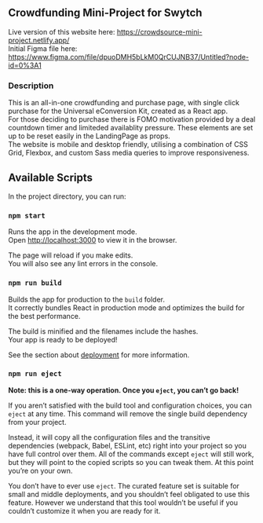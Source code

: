 ## Crowdfunding Mini-Project for Swytch

Live version of this website here: https://crowdsource-mini-project.netlify.app/
<br />
Initial Figma file here: https://www.figma.com/file/dpuoDMH5bLkM0QrCUJNB37/Untitled?node-id=0%3A1

### Description

This is an all-in-one crowdfunding and purchase page, with single click purchase for the Universal eConversion Kit, created as a React app. <br/>
For those deciding to purchase there is FOMO motivation provided by a deal countdown timer and limiteded availablity pressure. These elements are set up to be reset easily in the LandingPage as props. <br />
The website is mobile and desktop friendly, utilising a combination of CSS Grid, Flexbox, and custom Sass media queries to improve responsiveness.

## Available Scripts

In the project directory, you can run:

### `npm start`

Runs the app in the development mode.<br />
Open [http://localhost:3000](http://localhost:3000) to view it in the browser.

The page will reload if you make edits.<br />
You will also see any lint errors in the console.

### `npm run build`

Builds the app for production to the `build` folder.<br />
It correctly bundles React in production mode and optimizes the build for the best performance.

The build is minified and the filenames include the hashes.<br />
Your app is ready to be deployed!

See the section about [deployment](https://facebook.github.io/create-react-app/docs/deployment) for more information.

### `npm run eject`

**Note: this is a one-way operation. Once you `eject`, you can’t go back!**

If you aren’t satisfied with the build tool and configuration choices, you can `eject` at any time. This command will remove the single build dependency from your project.

Instead, it will copy all the configuration files and the transitive dependencies (webpack, Babel, ESLint, etc) right into your project so you have full control over them. All of the commands except `eject` will still work, but they will point to the copied scripts so you can tweak them. At this point you’re on your own.

You don’t have to ever use `eject`. The curated feature set is suitable for small and middle deployments, and you shouldn’t feel obligated to use this feature. However we understand that this tool wouldn’t be useful if you couldn’t customize it when you are ready for it.
